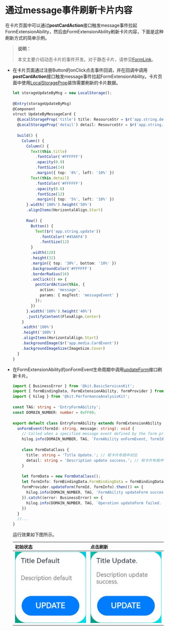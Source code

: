 # 通过message事件刷新卡片内容

在卡片页面中可以通过**postCardAction**接口触发message事件拉起FormExtensionAbility，然后由FormExtensionAbility刷新卡片内容，下面是这种刷新方式的简单示例。

> **说明：**
>
> 本文主要介绍动态卡片的事件开发。对于静态卡片，请参见[FormLink](../reference/apis-arkui/arkui-ts/ts-container-formlink.md)。

- 在卡片页面通过注册Button的onClick点击事件回调，并在回调中调用**postCardAction**接口触发message事件拉起FormExtensionAbility。卡片页面中使用[LocalStorageProp](../quick-start/arkts-localstorage.md#localstorageprop)装饰需要刷新的卡片数据。
  
  ```ts
  let storageUpdateByMsg = new LocalStorage();
  
  @Entry(storageUpdateByMsg)
  @Component
  struct UpdateByMessageCard {
    @LocalStorageProp('title') title: ResourceStr = $r('app.string.default_title');
    @LocalStorageProp('detail') detail: ResourceStr = $r('app.string.DescriptionDefault');
  
    build() {
      Column() {
        Column() {
          Text(this.title)
            .fontColor('#FFFFFF')
            .opacity(0.9)
            .fontSize(14)
            .margin({ top: '8%', left: '10%' })
          Text(this.detail)
            .fontColor('#FFFFFF')
            .opacity(0.6)
            .fontSize(12)
            .margin({ top: '5%', left: '10%' })
        }.width('100%').height('50%')
        .alignItems(HorizontalAlign.Start)
  
        Row() {
          Button() {
            Text($r('app.string.update'))
              .fontColor('#45A6F4')
              .fontSize(12)
          }
          .width(120)
          .height(32)
          .margin({ top: '30%', bottom: '10%' })
          .backgroundColor('#FFFFFF')
          .borderRadius(16)
          .onClick(() => {
            postCardAction(this, {
              action: 'message',
              params: { msgTest: 'messageEvent' }
            });
          })
        }.width('100%').height('40%')
        .justifyContent(FlexAlign.Center)
      }
      .width('100%')
      .height('100%')
      .alignItems(HorizontalAlign.Start)
      .backgroundImage($r('app.media.CardEvent'))
      .backgroundImageSize(ImageSize.Cover)
    }
  }
  ```
  
- 在FormExtensionAbility的onFormEvent生命周期中调用[updateForm](../reference/apis-form-kit/js-apis-app-form-formProvider.md#updateform)接口刷新卡片。
  
  ```ts
  import { BusinessError } from '@kit.BasicServicesKit';
  import { formBindingData, FormExtensionAbility, formProvider } from '@kit.FormKit';
  import { hilog } from '@kit.PerformanceAnalysisKit';
  
  const TAG: string = 'EntryFormAbility';
  const DOMAIN_NUMBER: number = 0xFF00;
  
  export default class EntryFormAbility extends FormExtensionAbility {
    onFormEvent(formId: string, message: string): void {
      // Called when a specified message event defined by the form provider is triggered.
      hilog.info(DOMAIN_NUMBER, TAG, `FormAbility onFormEvent, formId = ${formId}, message: ${JSON.stringify(message)}`);
  
      class FormDataClass {
        title: string = 'Title Update.'; // 和卡片布局中对应
        detail: string = 'Description update success.'; // 和卡片布局中对应
      }
  
      let formData = new FormDataClass();
      let formInfo: formBindingData.FormBindingData = formBindingData.createFormBindingData(formData);
      formProvider.updateForm(formId, formInfo).then(() => {
        hilog.info(DOMAIN_NUMBER, TAG, 'FormAbility updateForm success.');
      }).catch((error: BusinessError) => {
        hilog.info(DOMAIN_NUMBER, TAG, `Operation updateForm failed. Cause: ${JSON.stringify(error)}`);
      })
    }
    //...
  }
  ```
  
  运行效果如下图所示。
  
  | 初始状态                                                | 点击刷新                                              |
  | ------------------------------------------------------- | ----------------------------------------------------- |
  | ![WidgetUpdateBefore](figures/widget-update-before.PNG) | ![WidgetUpdateAfter](figures/widget-update-after.PNG) |
